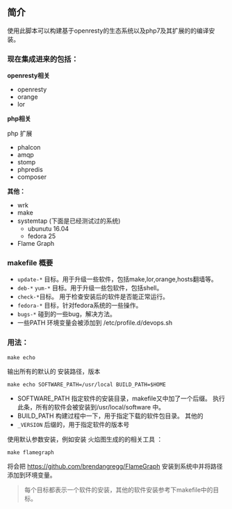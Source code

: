 ## 简介

使用此脚本可以构建基于openresty的生态系统以及php7及其扩展的的编译安装。


### 现在集成进来的包括：

__openresty相关__
- openresty
- orange
- lor


__php相关__

php 扩展
- phalcon
- amqp
- stomp
- phpredis
- composer

__其他：__
- wrk
- make
- systemtap (下面是已经测试过的系统)
    + ubunutu 16.04
    + fedora 25
- Flame Graph

### makefile 概要

- `update-*`  目标。用于升级一些软件，包括make,lor,orange,hosts翻墙等。
- `deb-*` `yum-*` 目标。用于升级一些包软件，包括shell。
- `check-*`目标。 用于检查安装后的软件是否能正常运行。
- `fedora-*` 目标，针对fedora系统的一些操作。
- `bugs-*` 碰到的一些bug，解决方法。
- 一些PATH 环境变量会被添加到 /etc/profile.d/devops.sh



### 用法：

    make echo  

输出所有的默认的 安装路径，版本

    make echo SOFTWARE_PATH=/usr/local BUILD_PATH=$HOME

- SOFTWARE_PATH 指定软件的安装目录，makefile又中加了一个后缀。 执行此条，所有的软件会被安装到/usr/local/software 中。
- BUILD_PATH 构建过程中一下，用于指定下载的软件包目录。
其他的
- `_VERSION` 后缀的，用于指定软件的版本号


使用默认参数安装，例如安装 火焰图生成的的相关工具 ：

    make flamegraph

将会把 https://github.com/brendangregg/FlameGraph 安装到系统中并将路径添加到环境变量。

> 每个目标都表示一个软件的安装，其他的软件安装参考下makefile中的目标。






